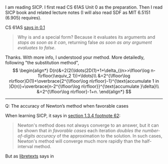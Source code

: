 I am reading SICP. I first read CS 61AS Unit 0 as the preparation. Then I read SICP book and related lecture notes (I will also read SDF as MIT 6.5151 (6.905) requires).

CS 61AS [says in 0.1][1]
> Why is and a special form? Because it evaluates its arguments and *stops as soon as it can*, returning false *as soon as any argument evaluates to false*.

Thanks. With more info, I understood your method. More detailedly, following "the substitution method", 
$$
\begin{align*}
  D(n)&=2(2(\ldots(2D(1)+1+\delta_{(n>>\lfloor\log n-1\rfloor)\equiv_2 1})+\ldots)\\
      &=2^{\lfloor\log n\rfloor}D(1)+\overbrace{2^{\lfloor\log n\rfloor}-1}^{\text{accumulate 1 in }D(n)}+\overbrace{n-2^{\lfloor\log n\rfloor}}^{\text{accumulate }\delta}\\
      &=2^{\lfloor\log n\rfloor}-1+n.
\end{align*}
$$

---

Q: The accuracy of Newton’s method when favorable cases

When learning SICP, it says in [section 1.3.4 footnote 62][1]:
> Newton's method does not always converge to an answer, but it can be shown that *in favorable cases* each iteration *doubles the number-of-digits accuracy* of the approximation to the solution. In such cases, Newton's method will converge much more rapidly than the half-interval method.

But as [libretexts][2] says in


  [1]: https://mitp-content-server.mit.edu/books/content/sectbyfn/books_pres_0/6515/sicp.zip/full-text/book/book-Z-H-12.html#footnote_Temp_118
  [2]: https://math.libretexts.org/Bookshelves/Calculus/CLP-1_Differential_Calculus_(Feldman_Rechnitzer_and_Yeager)/06%3A_Appendix/6.03%3A_C-_Root_Finding/6.3.02%3A_C.2_The_Error_Behaviour_of_Newton's_Method